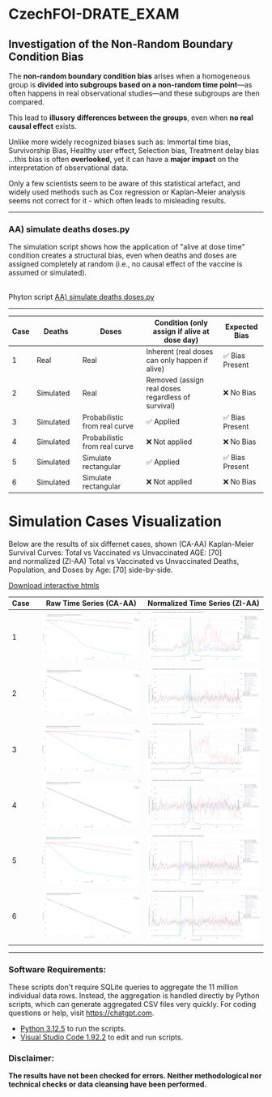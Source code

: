 # CzechFOI-DRATE_EXAM

## Investigation of the Non-Random Boundary Condition Bias

The **non-random boundary condition bias** arises when a homogeneous group is **divided into subgroups based on a non-random time point**—as often happens in real observational studies—and these subgroups are then compared.

This lead to **illusory differences between the groups**, even when **no real causal effect** exists.

Unlike more widely recognized biases such as: Immortal time bias, Survivorship Bias, Healthy user effect, Selection bias, Treatment delay bias  
...this bias is often **overlooked**, yet it can have a **major impact** on the interpretation of observational data.

Only a few scientists seem to be aware of this statistical artefact,
and widely used methods such as Cox regression or Kaplan-Meier analysis seems not correct for it - which often leads to misleading results.

_________________________________________

### AA) simulate deaths doses.py

The simulation script shows how the application of "alive at dose time" condition creates a structural bias, even when deaths and doses are assigned completely at random (i.e., no causal effect of the vaccine is assumed or simulated).

<br>Phyton script [AA) simulate deaths doses.py](https://github.com/gitfrid/CzechFOI-DRATE_EXAM/blob/main/Py%20Scripts/AA%29%20simulate%20deaths%20doses.py) 

_________________________________________

| Case | Deaths       | Doses        | Condition (only assign if alive at dose day)   | Expected Bias   |
|-------|--------------|--------------|------------------------------------------------|-----------------|
| 1     | Real&nbsp;&nbsp;&nbsp;   | Real&nbsp;&nbsp;&nbsp;   | Inherent (real doses can only happen if alive)   | ✅ Bias Present  |
| 2     | Simulated&nbsp;&nbsp;&nbsp;   | Real&nbsp;&nbsp;&nbsp;   | Removed (assign real doses regardless of survival)           | ❌ No Bias      |
| 3     | Simulated&nbsp;&nbsp; | Probabilistic from real curve&nbsp;&nbsp;&nbsp;   | ✅ Applied                                       | ✅ Bias Present  |
| 4     | Simulated&nbsp;&nbsp; | Probabilistic from real curve&nbsp;&nbsp;&nbsp;   | ❌ Not applied                                   | ❌ No Bias      |
| 5     | Simulated&nbsp;&nbsp;&nbsp;   | Simulate rectangular&nbsp;&nbsp; | ✅ Applied                                       | ✅ Bias Present  |
| 6     | Simulated&nbsp;&nbsp;&nbsp;   | Simulate rectangular&nbsp;&nbsp; | ❌ Not applied                                   | ❌ No Bias      |



# Simulation Cases Visualization

Below are the results of six differnet cases, 
shown (CA-AA) Kaplan-Meier Survival Curves: Total vs Vaccinated vs Unvaccinated AGE: [70]
<br>and normalized (ZI-AA) Total vs Vaccinated vs Unvaccinated Deaths, Population, and Doses by Age: [70] side-by-side.

[Download interactive htmls](https://github.com/gitfrid/CzechFOI-DRATE_EXAM/tree/main/Plot%20Results)

| Case&nbsp;&nbsp;&nbsp; | Raw Time Series (CA-AA) | Normalized Time Series (ZI-AA) |
|-------|-------------------------|-------------------------------|
| 1&nbsp;&nbsp;&nbsp; | ![Case 1 Raw](https://github.com/gitfrid/CzechFOI-DRATE_EXAM/blob/main/Plot%20Results/CA%29%20KM%20vx%20uvx/CA-AA%29%20case1_real_deaths_real_doses.png) | ![Case 1 Normalized](https://github.com/gitfrid/CzechFOI-DRATE_EXAM/blob/main/Plot%20Results/ZI%29%20vx%20uvx%20norm/ZI-AA%29%20case1_real_deaths_real_doses.png) |
| 2&nbsp;&nbsp;&nbsp; | ![Case 2 Raw](https://github.com/gitfrid/CzechFOI-DRATE_EXAM/blob/main/Plot%20Results/CA%29%20KM%20vx%20uvx/CA-AA%29%20case2_sim_deaths_real_doses_no_constraint.png) | ![Case 2 Normalized](https://github.com/gitfrid/CzechFOI-DRATE_EXAM/blob/main/Plot%20Results/ZI%29%20vx%20uvx%20norm/ZI-AA%29%20case2_sim_deaths_real_doses_no_constraint.png) |
| 3&nbsp;&nbsp;&nbsp; | ![Case 3 Raw](https://github.com/gitfrid/CzechFOI-DRATE_EXAM/blob/main/Plot%20Results/CA%29%20KM%20vx%20uvx/CA-AA%29%20case3_sim_deaths_sim_real_doses_with_constraint.png) | ![Case 3 Normalized](https://github.com/gitfrid/CzechFOI-DRATE_EXAM/blob/main/Plot%20Results/ZI%29%20vx%20uvx%20norm/ZI-AA%29%20case3_sim_deaths_sim_real_doses_with_constraint.png) |
| 4&nbsp;&nbsp;&nbsp; | ![Case 4 Raw](https://github.com/gitfrid/CzechFOI-DRATE_EXAM/blob/main/Plot%20Results/CA%29%20KM%20vx%20uvx/CA-AA%29%20case4_sim_deaths_sim_real_doses_no_constraint.png) | ![Case 4 Normalized](https://github.com/gitfrid/CzechFOI-DRATE_EXAM/blob/main/Plot%20Results/ZI%29%20vx%20uvx%20norm/ZI-AA%29%20case4_sim_deaths_sim_real_doses_no_constraint.png) |
| 5&nbsp;&nbsp;&nbsp; | ![Case 5 Raw](https://github.com/gitfrid/CzechFOI-DRATE_EXAM/blob/main/Plot%20Results/CA%29%20KM%20vx%20uvx/CA-AA%29%20case5_sim_deaths_sim_flat_random_doses_with_constraint.png) | ![Case 5 Normalized](https://github.com/gitfrid/CzechFOI-DRATE_EXAM/blob/main/Plot%20Results/ZI%29%20vx%20uvx%20norm/ZI-AA%29%20case5_sim_deaths_sim_flat_random_doses_with_constraint.png) |
| 6&nbsp;&nbsp;&nbsp; | ![Case 6 Raw](https://github.com/gitfrid/CzechFOI-DRATE_EXAM/blob/main/Plot%20Results/CA%29%20KM%20vx%20uvx/CA-AA%29%20case6_sim_deaths_sim_flat_random_doses_no_constraint.png) | ![Case 6 Normalized](https://github.com/gitfrid/CzechFOI-DRATE_EXAM/blob/main/Plot%20Results/ZI%29%20vx%20uvx%20norm/ZI-AA%29%20case6_sim_deaths_sim_flat_random_doses_no_constraint.png) |

_________________________________________
### Software Requirements:

These scripts don't require SQLite queries to aggregate the 11 million individual data rows.
Instead, the aggregation is handled directly by Python scripts, which can generate aggregated CSV files very quickly.
For coding questions or help, visit https://chatgpt.com.

- [Python 3.12.5](https://www.python.org/downloads/) to run the scripts.
- [Visual Studio Code 1.92.2](https://code.visualstudio.com/download) to edit and run scripts.


### Disclaimer:
**The results have not been checked for errors. Neither methodological nor technical checks or data cleansing have been performed.**
